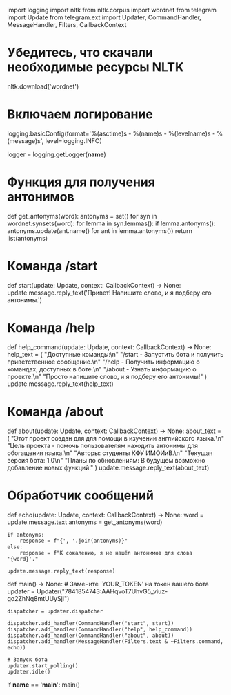 import logging
import nltk
from nltk.corpus import wordnet
from telegram import Update
from telegram.ext import Updater, CommandHandler, MessageHandler, Filters, CallbackContext

# Убедитесь, что скачали необходимые ресурсы NLTK
nltk.download('wordnet')

# Включаем логирование
logging.basicConfig(format='%(asctime)s - %(name)s - %(levelname)s - %(message)s',
                    level=logging.INFO)

logger = logging.getLogger(__name__)

# Функция для получения антонимов
def get_antonyms(word):
    antonyms = set()
    for syn in wordnet.synsets(word):
        for lemma in syn.lemmas():
            if lemma.antonyms():
                antonyms.update(ant.name() for ant in lemma.antonyms())
    return list(antonyms)

# Команда /start
def start(update: Update, context: CallbackContext) -> None:
    update.message.reply_text('Привет! Напишите слово, и я подберу его антонимы.')

# Команда /help
def help_command(update: Update, context: CallbackContext) -> None:
    help_text = (
        "Доступные команды:\n"
        "/start - Запустить бота и получить приветственное сообщение.\n"
        "/help - Получить информацию о командах, доступных в боте.\n"
        "/about - Узнать информацию о проекте.\n"
        "Просто напишите слово, и я подберу его антонимы!"
    )
    update.message.reply_text(help_text)

# Команда /about
def about(update: Update, context: CallbackContext) -> None:
    about_text = (
        "Этот проект создан для для помощи в изучении английского языка.\n"
        "Цель проекта - помочь пользователям находить антонимы для обогащения языка.\n"
        "Авторы: студенты КФУ ИМОИиВ.\n"
        "Текущая версия бота: 1.0\n"
        "Планы по обновлениям: В будущем возможно добавление новых функций."
    )
    update.message.reply_text(about_text)

# Обработчик сообщений
def echo(update: Update, context: CallbackContext) -> None:
    word = update.message.text
    antonyms = get_antonyms(word)

    if antonyms:
        response = f"{', '.join(antonyms)}"
    else:
        response = f"К сожалению, я не нашёл антонимов для слова '{word}'."

    update.message.reply_text(response)

def main() -> None:
    # Замените 'YOUR_TOKEN' на токен вашего бота
    updater = Updater("7841854743:AAHqvoT7UhvG5_viuz-go2ZhNq8mtUUySjI")

    dispatcher = updater.dispatcher

    dispatcher.add_handler(CommandHandler("start", start))
    dispatcher.add_handler(CommandHandler("help", help_command))
    dispatcher.add_handler(CommandHandler("about", about))
    dispatcher.add_handler(MessageHandler(Filters.text & ~Filters.command, echo))

    # Запуск бота
    updater.start_polling()
    updater.idle()

if __name__ == '__main__':
    main()





